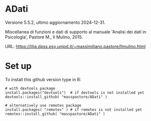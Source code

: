 # ADati 

Versione 5.5.2, ultimo aggiornamento 2024-12-31.

Miscellanea di funzioni e dati di supporto al manuale 'Analisi dei dati in Psicologia', Pastore M., Il Mulino, 2015.

URL: https://lilia.dpss.psy.unipd.it/~massimiliano.pastore/Ilmulino.html


# Set up

To install this github version type in R:

```{r}
# with devtools package
install.packages("devtools")  # if devtools is not installed yet 
devtools::install_github( "masspastore/ADati" )

# alternatively use remotes package
install.packages( "remotes" ) # if remotes is not installed yet
remotes::install_github( "masspastore/ADati" )
```


